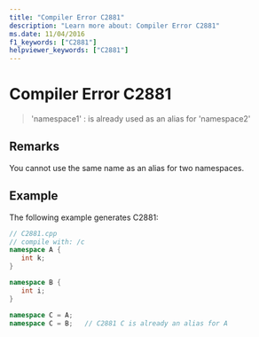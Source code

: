 ```yaml
---
title: "Compiler Error C2881"
description: "Learn more about: Compiler Error C2881"
ms.date: 11/04/2016
f1_keywords: ["C2881"]
helpviewer_keywords: ["C2881"]
---
```

# Compiler Error C2881

> 'namespace1' : is already used as an alias for 'namespace2'

## Remarks

You cannot use the same name as an alias for two namespaces.

## Example

The following example generates C2881:

```cpp
// C2881.cpp
// compile with: /c
namespace A {
   int k;
}

namespace B {
   int i;
}

namespace C = A;
namespace C = B;   // C2881 C is already an alias for A
```
